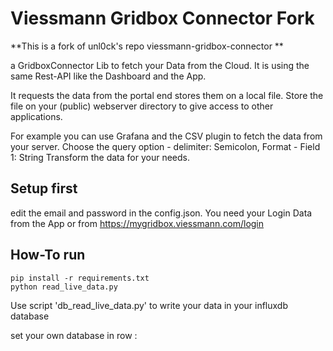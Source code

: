 # Viessmann Gridbox Connector Fork 
**This is a fork of unl0ck's repo viessmann-gridbox-connector **

a GridboxConnector Lib to fetch your Data from the Cloud.
It is using the same Rest-API like the Dashboard and the App.

It requests the data from the portal end stores them on a local file.
Store the file on your (public) webserver directory to give access to other applications.

For example you can use Grafana and the CSV plugin to fetch the data from your server.
Choose the query option - delimiter: Semicolon, Format - Field 1: String
Transform the data for your needs.

## Setup first
edit the email and password in the config.json. 
You need your Login Data from the App or from https://mygridbox.viessmann.com/login

## How-To run
```script shell
pip install -r requirements.txt
python read_live_data.py
```

Use script 'db_read_live_data.py' to write your data in your influxdb database

set your own database in row :
